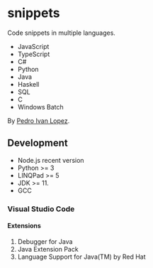 # snippets

Code snippets in multiple languages.

- JavaScript
- TypeScript
- C#
- Python
- Java
- Haskell
- SQL
- C
- Windows Batch

By [Pedro Ivan Lopez](http://pedroivanlopez.com).

## Development

- Node.js recent version
- Python >= 3
- LINQPad >= 5
- JDK >= 11.
- GCC

### Visual Studio Code

#### Extensions

1. Debugger for Java
1. Java Extension Pack
1. Language Support for Java(TM) by Red Hat
